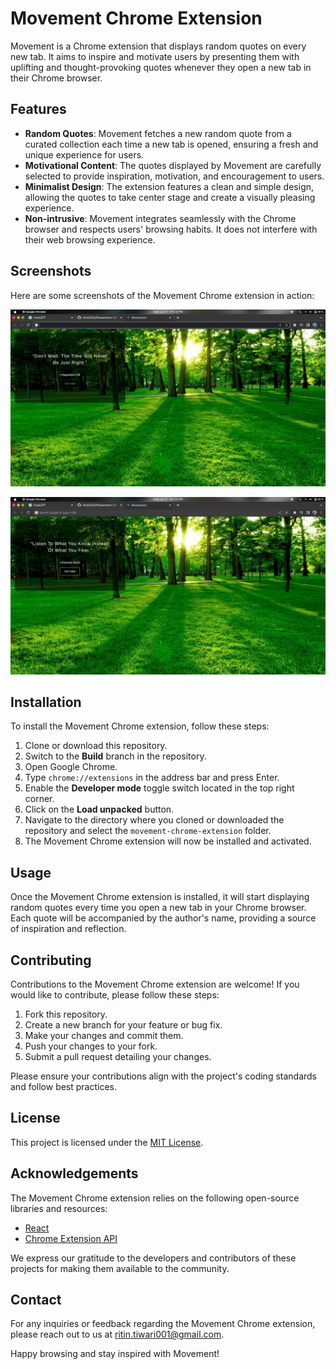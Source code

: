 # Movement Chrome Extension


Movement is a Chrome extension that displays random quotes on every new tab. It aims to inspire and motivate users by presenting them with uplifting and thought-provoking quotes whenever they open a new tab in their Chrome browser.

## Features

- **Random Quotes**: Movement fetches a new random quote from a curated collection each time a new tab is opened, ensuring a fresh and unique experience for users.
- **Motivational Content**: The quotes displayed by Movement are carefully selected to provide inspiration, motivation, and encouragement to users.
- **Minimalist Design**: The extension features a clean and simple design, allowing the quotes to take center stage and create a visually pleasing experience.
- **Non-intrusive**: Movement integrates seamlessly with the Chrome browser and respects users' browsing habits. It does not interfere with their web browsing experience.

## Screenshots

Here are some screenshots of the Movement Chrome extension in action:

![Screenshot 1](https://raw.githubusercontent.com/ritin0204/Movement/master/SS/Screenshot%20from%202023-06-21%2021-51-35.png)


![Screenshot 2](https://raw.githubusercontent.com/ritin0204/Movement/master/SS/Screenshot%20from%202023-06-21%2021-52-02.png)


## Installation

To install the Movement Chrome extension, follow these steps:

1. Clone or download this repository.
2. Switch to the **Build** branch in the repository.
3. Open Google Chrome.
4. Type `chrome://extensions` in the address bar and press Enter.
5. Enable the **Developer mode** toggle switch located in the top right corner.
6. Click on the **Load unpacked** button.
7. Navigate to the directory where you cloned or downloaded the repository and select the `movement-chrome-extension` folder.
8. The Movement Chrome extension will now be installed and activated.

## Usage

Once the Movement Chrome extension is installed, it will start displaying random quotes every time you open a new tab in your Chrome browser. Each quote will be accompanied by the author's name, providing a source of inspiration and reflection.

## Contributing

Contributions to the Movement Chrome extension are welcome! If you would like to contribute, please follow these steps:

1. Fork this repository.
2. Create a new branch for your feature or bug fix.
3. Make your changes and commit them.
4. Push your changes to your fork.
5. Submit a pull request detailing your changes.

Please ensure your contributions align with the project's coding standards and follow best practices.

## License

This project is licensed under the [MIT License](LICENSE).

## Acknowledgements

The Movement Chrome extension relies on the following open-source libraries and resources:

- [React](https://reactjs.org/)
- [Chrome Extension API](https://developer.chrome.com/docs/extensions/reference/)

We express our gratitude to the developers and contributors of these projects for making them available to the community.

## Contact

For any inquiries or feedback regarding the Movement Chrome extension, please reach out to us at [ritin.tiwari001@gmail.com](mailto:email@example.com).

Happy browsing and stay inspired with Movement!
